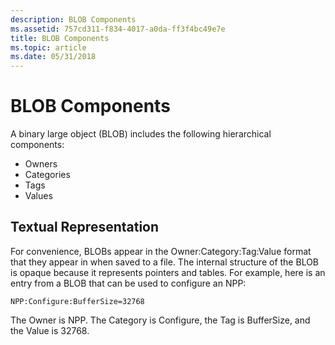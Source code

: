 ```yaml
---
description: BLOB Components
ms.assetid: 757cd311-f834-4017-a0da-ff3f4bc49e7e
title: BLOB Components
ms.topic: article
ms.date: 05/31/2018
---
```


# BLOB Components

A binary large object (BLOB) includes the following hierarchical components:

-   Owners
-   Categories
-   Tags
-   Values

## Textual Representation

For convenience, BLOBs appear in the Owner:Category:Tag:Value format that they appear in when saved to a file. The internal structure of the BLOB is opaque because it represents pointers and tables. For example, here is an entry from a BLOB that can be used to configure an NPP:

``` syntax
NPP:Configure:BufferSize=32768
```

The Owner is NPP. The Category is Configure, the Tag is BufferSize, and the Value is 32768.

 

 




